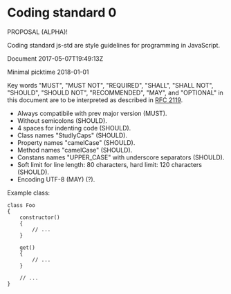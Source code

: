 Coding standard 0
=================

PROPOSAL (ALPHA)!

Coding standard js-std are style guidelines for programming in JavaScript.

Document 2017-05-07T19:49:13Z

Minimal picktime 2018-01-01

Key words "MUST", "MUST NOT", "REQUIRED", "SHALL", "SHALL NOT",
"SHOULD", "SHOULD NOT", "RECOMMENDED",  "MAY", and "OPTIONAL"
in this document are to be interpreted as described in [RFC 2119][RFC 2119].

[RFC 2119]: http://www.ietf.org/rfc/rfc2119.txt

- Always compatibile with prev major version (MUST).
- Without semicolons (SHOULD).
- 4 spaces for indenting code (SHOULD).
- Class names "StudlyCaps" (SHOULD).
- Property names "camelCase" (SHOULD).
- Method names "camelCase" (SHOULD).
- Constans names "UPPER_CASE" with underscore separators (SHOULD).
- Soft limit for line length: 80 characters, hard limit: 120 characters (SHOULD).
- Encoding UTF-8 (MAY) (?).

Example class:

    class Foo
    {
        constructor()
        {
            // ...
        }

        get()
        {
            // ...
        }

        // ...
    }
